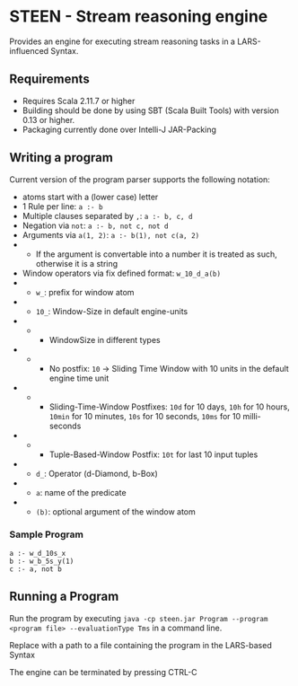 # STEEN - Stream reasoning engine

Provides an engine for executing stream reasoning tasks in a LARS-influenced Syntax.

## Requirements
* Requires Scala 2.11.7 or higher
* Building should be done by using SBT (Scala Built Tools) with version 0.13 or higher.
* Packaging currently done over Intelli-J JAR-Packing

## Writing a program
Current version of the program parser supports the following notation:

* atoms start with a (lower case) letter
* 1 Rule per line: `a :- b`
* Multiple clauses separated by `,`: `a :- b, c, d`
* Negation via `not`: `a :- b, not c, not d`
* Arguments via `a(1, 2)`: `a :- b(1), not c(a, 2)`
* * If the argument is convertable into a number it is treated as such, otherwise it is a string
* Window operators via fix defined format: `w_10_d_a(b)`
* * `w_`: prefix for window atom
* * `10_`: Window-Size in default engine-units
* * * WindowSize in different types
* * * No postfix: `10` -> Sliding Time Window with 10 units in the default engine time unit
* * * Sliding-Time-Window Postfixes:  `10d` for 10 days, `10h` for 10 hours, `10min` for 10 minutes, `10s` for 10 seconds, `10ms` for 10 milli-seconds
* * * Tuple-Based-Window Postfix: `10t` for last 10 input tuples
* * `d_`: Operator (d-Diamond, b-Box)
* * `a`: name of the predicate
* * `(b)`: optional argument of the window atom


### Sample Program

```
a :- w_d_10s_x
b :- w_b_5s_y(1)
c :- a, not b
```

## Running a Program

Run the program by executing `java -cp steen.jar Program --program <program file> --evaluationType Tms` in a command line.

Replace <program file> with a path to a file containing the program in the LARS-based Syntax

The engine can be terminated by pressing CTRL-C